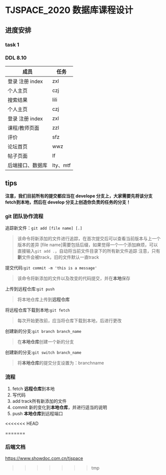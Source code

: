 # TJSPACE_2020 数据库课程设计

## 进度安排

### task 1
### DDL 8.10

成员  | 任务
------------- | -------------
登录 注册 index  | zxl
个人主页  |  czj
搜索结果  |  lili
个人主页  |  czj
登录 注册 index  | zxl
课程/教师页面  |  zzl
评价  |  sfz
论坛首页  |  wwz
帖子页面  | lf
后端接口、数据库 | lty、mtf

## tips
**注意，我们目前所有的提交都应当在 develope 分支上，大家需要先将该分支 fetch到本地，然后在 develop 分支上创造你负责的任务的分支！**
### git 团队协作流程

追踪新文件：`git add [file name] [.]`
>该命令将新添加的文件进行追踪，在首次提交后可以查看当前版本与上一个版本的差异
>[file name]需要包括后缀，如果觉得一个一个添加麻烦，可以直接输入`git add .`，自动将当前文件目录下的所有新文件追踪
>注意，只有**新**文件会被track，旧的文件默认一直track

提交代码:`git commit -m 'this is a message'`
>该命令将新添加的文件以及改变的代码提交，并在**本地**保存

上传到远程仓库:`git push`
>将本地仓库上传到**远程仓库**

将远程仓库下载到本地:`git fetch`
>每次开始更改前，应当将仓库下载到本地，后进行更改

创建新的分支:`git branch branch_name`
>在**本地仓库**创建一个新的分支

创建新的分支:`git switch branch_name`
>将**本地仓库**的提交分支设置为：branchname

### 流程

1. fetch **远程仓库**到本地
2. 写代码
3. add track所有新添加的文件
4. commit 新的变化到**本地仓库**，并进行适当的说明
5. push **本地仓库**到远程端口


<<<<<<< HEAD

=======
### 后端文档
https://www.showdoc.com.cn/tjspace
>>>>>>> tmp

